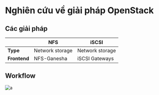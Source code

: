 # Nghiên cứu về giải pháp OpenStack

## Các giải pháp

| | NFS | iSCSI |
| --- | --- | --- |
| **Type** | Network storage | Network storage |
| **Frontend** | NFS-Ganesha | iSCSI Gateways |

## Workflow

![a](./img/nfs-iscsi.jfif)